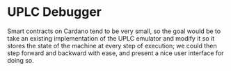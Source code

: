 <h1>UPLC Debugger</h1>

<p>Smart contracts on Cardano tend to be very small, so the goal would be to take an existing implementation of the UPLC emulator and modify it so it stores the state of the machine at every step of execution; we could then step forward and backward with ease, and present a nice user interface for doing so. </p>
